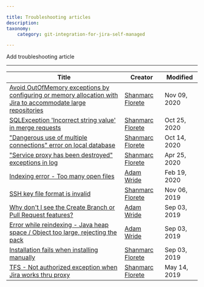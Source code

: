 ```yaml
---

title: Troubleshooting articles
description:
taxonomy:
    category: git-integration-for-jira-self-managed

---
```

Add troubleshooting article

* * *

| Title | Creator | Modified |
| --- | --- | --- |
| [Avoid OutOfMemory exceptions by configuring or memory allocation with Jira to accommodate large repositories](/wiki/spaces/GIJDC/pages/873332786/Avoid+OutOfMemory+exceptions+by+configuring+or+memory+allocation+with+Jira+to+accommodate+large+repositories) | [Shanmarc Florete](/people/557058:1e48e57d-18d4-4bf2-8ae7-0e8b25958331?ref=confluence) | Nov 09, 2020 |
| [SQLException 'Incorrect string value' in merge requests](/wiki/spaces/GIJDC/pages/843448333/SQLException+%27Incorrect+string+value%27+in+merge+requests) | [Shanmarc Florete](/people/557058:1e48e57d-18d4-4bf2-8ae7-0e8b25958331?ref=confluence) | Oct 25, 2020 |
| ["Dangerous use of multiple connections" error on local database](/wiki/spaces/GIJDC/pages/821919745) | [Shanmarc Florete](/people/557058:1e48e57d-18d4-4bf2-8ae7-0e8b25958331?ref=confluence) | Oct 14, 2020 |
| ["Service proxy has been destroyed" exceptions in log](/wiki/spaces/GIJDC/pages/458883074) | [Shanmarc Florete](/people/557058:1e48e57d-18d4-4bf2-8ae7-0e8b25958331?ref=confluence) | Apr 25, 2020 |
| [Indexing error - Too many open files](/wiki/spaces/GIJDC/pages/318013497/Indexing+error+-+Too+many+open+files) | [Adam Wride](/people/557058:722bff1a-09a0-4ddd-b711-f23d9b67d17a?ref=confluence) | Feb 19, 2020 |
| [SSH key file format is invalid](/wiki/spaces/GIJDC/pages/187957296/SSH+key+file+format+is+invalid) | [Shanmarc Florete](/people/557058:1e48e57d-18d4-4bf2-8ae7-0e8b25958331?ref=confluence) | Nov 06, 2019 |
| [Why don't I see the Create Branch or Pull Request features?](/wiki/spaces/GIJDC/pages/123633735) | [Adam Wride](/people/557058:722bff1a-09a0-4ddd-b711-f23d9b67d17a?ref=confluence) | Sep 03, 2019 |
| [Error while reindexing - Java heap space / Object too large, rejecting the pack](/wiki/spaces/GIJDC/pages/137035882) | [Adam Wride](/people/557058:722bff1a-09a0-4ddd-b711-f23d9b67d17a?ref=confluence) | Sep 03, 2019 |
| [Installation fails when installing manually](/wiki/spaces/GIJDC/pages/167247873/Installation+fails+when+installing+manually) | [Shanmarc Florete](/people/557058:1e48e57d-18d4-4bf2-8ae7-0e8b25958331?ref=confluence) | Sep 03, 2019 |
| [TFS - Not authorized exception when Jira works thru proxy](/wiki/spaces/GIJDC/pages/128188471/TFS+-+Not+authorized+exception+when+Jira+works+thru+proxy) | [Shanmarc Florete](/people/557058:1e48e57d-18d4-4bf2-8ae7-0e8b25958331?ref=confluence) | May 14, 2019 |